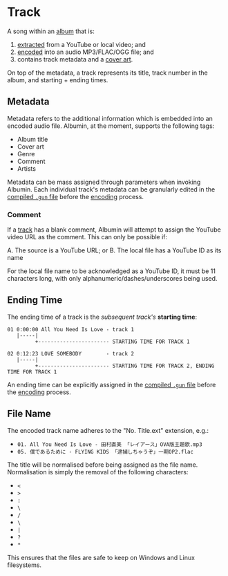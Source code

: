 # Track

A song within an [album](./album.md) that is:

1. [extracted](./intermediate.md) from a YouTube or local video; and
2. [encoded](./encoding.md) into an audio MP3/FLAC/OGG file; and
3. contains track metadata and a [cover art](./cover.md).

On top of the metadata, a track represents its title, track number in the album, and starting + ending times.

## Metadata

Metadata refers to the additional information which is embedded into an encoded audio file. Albumin, at the moment, supports the following tags:

- Album title
- Cover art
- Genre
- Comment
- Artists

Metadata can be mass assigned through parameters when invoking Albumin. Each individual track's metadata can be granularly edited in the [compiled `.gun` file](./compiling.md) before the [encoding](./encoding.md) process.

### Comment

If a [track](./track.md) has a blank comment, Albumin will attempt to assign the YouTube video URL as the comment. This can only be possible if:

A. The source is a YouTube URL; or
B. The local file has a YouTube ID as its name

For the local file name to be acknowledged as a YouTube ID, it must be 11 characters long, with only alphanumeric/dashes/underscores being used.

## Ending Time

The ending time of a track is the *subsequent track's* **starting time**:

```
01 0:00:00 All You Need Is Love - track 1
   |-----|
         +----------------------- STARTING TIME FOR TRACK 1

02 0:12:23 LOVE SOMEBODY        - track 2
   |-----|
         +----------------------- STARTING TIME FOR TRACK 2, ENDING TIME FOR TRACK 1
```

An ending time can be explicitly assigned in the [compiled `.gun` file](./compiling.md) before the [encoding](./encoding.md) process.

## File Name

The encoded track name adheres to the "No. Title.ext" extension, e.g.:

- `01. All You Need Is Love - 田村直美 「レイアース」OVA版主題歌.mp3`
- `05. 僕であるために - FLYING KIDS 「逮捕しちゃうぞ」一期OP2.flac`

The title will be normalised before being assigned as the file name. Normalisation is simply the removal of the following characters:

- `<`
- `>`
- `:`
- `\`
- `/`
- `\`
- `|`
- `?`
- `*`

This ensures that the files are safe to keep on Windows and Linux filesystems.